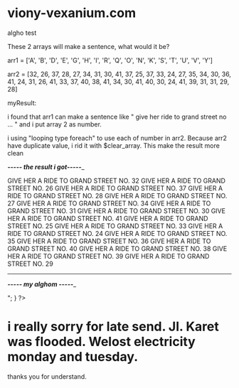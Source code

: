 # viony-vexanium.com
algho test

These 2 arrays will make a sentence, what would it be?

arr1 = ['A', 'B', 'D', 'E', 'G', 'H', 'I', 'R', 'Q', 'O', 'N', 'K', 'S', 'T', 'U', 'V', 'Y']

arr2 = [32, 26, 37, 28, 27, 34, 31, 30, 41, 37, 25, 37, 33, 24, 27, 35, 34, 30, 36, 41, 24, 31, 26, 41, 33, 37, 40, 38, 41, 34, 30, 41, 40, 30, 24, 41, 39, 31, 31, 29, 28]

myResult:

i found that arr1 can make a sentence like " give her ride to grand street no ... "
and i put array 2 as number.

i using "looping type foreach" to use each of number in arr2.
Because arr2 have duplicate value, i rid it with $clear_array. This make the result more clean

___----- the result i got-----____

GIVE HER A RIDE TO GRAND STREET NO. 32
GIVE HER A RIDE TO GRAND STREET NO. 26
GIVE HER A RIDE TO GRAND STREET NO. 37
GIVE HER A RIDE TO GRAND STREET NO. 28
GIVE HER A RIDE TO GRAND STREET NO. 27
GIVE HER A RIDE TO GRAND STREET NO. 34
GIVE HER A RIDE TO GRAND STREET NO. 31
GIVE HER A RIDE TO GRAND STREET NO. 30
GIVE HER A RIDE TO GRAND STREET NO. 41
GIVE HER A RIDE TO GRAND STREET NO. 25
GIVE HER A RIDE TO GRAND STREET NO. 33
GIVE HER A RIDE TO GRAND STREET NO. 24
GIVE HER A RIDE TO GRAND STREET NO. 35
GIVE HER A RIDE TO GRAND STREET NO. 36
GIVE HER A RIDE TO GRAND STREET NO. 40
GIVE HER A RIDE TO GRAND STREET NO. 38
GIVE HER A RIDE TO GRAND STREET NO. 39
GIVE HER A RIDE TO GRAND STREET NO. 29
___________________________________________

___----- my alghom -----____

<?php

$arr1 = ['A', 'B', 'D', 'E', 'G', 'H', 'I', 'R', 'Q', 'O', 'N', 'K', 'S', 'T', 'U', 'V', 'Y'];

$arr2 = [32, 26, 37, 28, 27, 34, 31, 30, 41, 37, 25, 37, 33, 24, 27, 
35, 34, 30, 36, 41, 24, 31, 26, 41, 33, 37, 40, 38, 41, 34, 30, 41, 40, 30, 24, 41, 39, 31, 31, 29, 28];

$clear_array=array_unique($arr2);

foreach ($clear_array as $i){   

echo $arr1[4], $arr1[6], $arr1[15], $arr1[3]."&nbsp". $arr1[5], $arr1[3], $arr1[7]."&nbsp".$arr1[0]."&nbsp". $arr1[7], $arr1[6],
$arr1[2], $arr1[3]."&nbsp". $arr1[13], $arr1[9]."&nbsp".$arr1[4], $arr1[7], $arr1[0], $arr1[10], $arr1[2]."&nbsp". $arr1[12], $arr1[13],
$arr1[7], $arr1[3], $arr1[3],$arr1[13]."&nbsp".$arr1[10], $arr1[9]."."."&nbsp".$i."<br>";

}
?>


# i really sorry for late send. Jl. Karet was flooded. Welost electricity monday and tuesday.
thanks you for understand.
